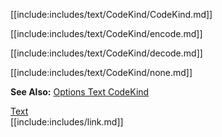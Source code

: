 [[include:includes/text/CodeKind/CodeKind.md]]

[[include:includes/text/CodeKind/encode.md]]

[[include:includes/text/CodeKind/decode.md]]

[[include:includes/text/CodeKind/none.md]]

**See Also:** [Options Text CodeKind](/build-include/pages/Docs/Main/Options/text/CodeKind/index.html)

[Text](../index.html)  
[[include:includes/link.md]]